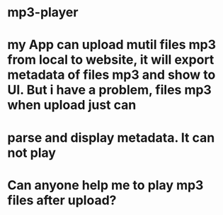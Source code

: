 # mp3-player
# my App can upload mutil files mp3 from local to website, it will export metadata of files mp3 and show to UI. But i have a problem, files mp3 when upload just can 
# parse and display metadata. It can not play
# Can anyone help me to play mp3 files after upload?
